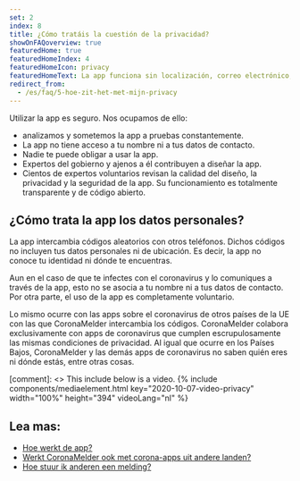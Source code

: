 ```yaml
---
set: 2
index: 8
title: ¿Cómo tratáis la cuestión de la privacidad?
showOnFAQoverview: true
featuredHome: true
featuredHomeIndex: 4
featuredHomeIcon: privacy
featuredHomeText: La app funciona sin localización, correo electrónico, número de teléfono u otros datos de contacto.
redirect_from: 
  - /es/faq/5-hoe-zit-het-met-mijn-privacy
---
```

Utilizar la app es seguro. Nos ocupamos de ello:

- analizamos y sometemos la app a pruebas constantemente.
- La app no tiene acceso a tu nombre ni a tus datos de contacto.
- Nadie te puede obligar a usar la app.
- Expertos del gobierno y ajenos a él contribuyen a diseñar la app.
- Cientos de expertos voluntarios revisan la calidad del diseño, la privacidad y la seguridad de la app. Su funcionamiento es totalmente transparente y de código abierto.

## ¿Cómo trata la app los datos personales?

La app intercambia códigos aleatorios con otros teléfonos. Dichos códigos no incluyen tus datos personales ni de ubicación. Es decir, la app no conoce tu identidad ni dónde te encuentras.

Aun en el caso de que te infectes con el coronavirus y lo comuniques a través de la app, esto no se asocia a tu nombre ni a tus datos de contacto. Por otra parte, el uso de la app es completamente voluntario.

Lo mismo ocurre con las apps sobre el coronavirus de otros países de la UE con las que CoronaMelder intercambia los códigos. CoronaMelder colabora exclusivamente con apps de coronavirus que cumplen escrupulosamente las mismas condiciones de privacidad. Al igual que ocurre en los Países Bajos, CoronaMelder y las demás apps de coronavirus no saben quién eres ni dónde estás, entre otras cosas.

[comment]: <> This include below is a video.
{% include components/mediaelement.html key="2020-10-07-video-privacy" width="100%" height="394" videoLang="nl" %}

## Lea mas:
 
- [Hoe werkt de app?](/{{page.lang}}/faq/1-2-hoe-werkt-de-app)
- [Werkt CoronaMelder ook met corona-apps uit andere landen?](/{{page.lang}}/faq/13-gebruik-app-uit-ander-land)
- [Hoe stuur ik anderen een melding?](/{{page.lang}}/faq/1-4-hoe-stuur-ik-een-melding)
